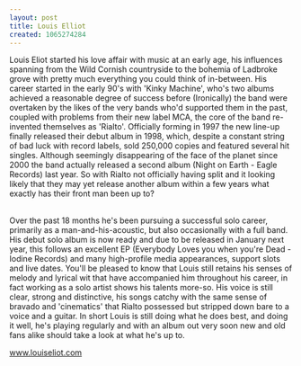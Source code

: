 ```yaml
---
layout: post
title: Louis Elliot
created: 1065274284
---
```



Louis Eliot started his love affair with music at an early age, his influences spanning from the Wild Cornish countryside to the bohemia of Ladbroke grove with pretty much everything you could think of in-between. His career started in the early 90&#39;s with &#39;Kinky Machine&#39;, who&#39;s two albums achieved a reasonable degree of success before (Ironically) the band were overtaken by the likes of the very bands who&#39;d supported them in the past, coupled with problems from their new label MCA, the core of the band re-invented themselves as &#39;Rialto&#39;. Officially forming in 1997 the new line-up finally released their debut album in 1998, which, despite a constant string of bad luck with record labels, sold 250,000 copies and featured several hit singles. Although seemingly disappearing of the face of the planet since 2000 the band actually released a second album (Night on Earth - Eagle Records) last year. So with Rialto not officially having split and it looking likely that they may yet release another album within a few years what exactly has their front man been up to?

<br />Over the past 18 months he&#39;s been pursuing a successful solo career, primarily as a man-and-his-acoustic, but also occasionally with a full band. His debut solo album is now ready and due to be released in January next year, this follows an excellent EP (Everybody Loves you when you&#39;re Dead - Iodine Records) and many high-profile media appearances, support slots and live dates. You&#39;ll be pleased to know that Louis still retains his senses of melody and lyrical wit that have accompanied him throughout his career, in fact working as a solo artist shows his talents more-so. His voice is still clear, strong and distinctive, his songs catchy with the same sense of bravado and &#39;cinematics&#39; that Rialto possessed but stripped down bare to a voice and a guitar. In short Louis is still doing what he does best, and doing it well, he&#39;s playing regularly and with an album out very soon new and old fans alike should take a look at what he&#39;s up to.

<a href="http://www.louiseliot.com" target="_blank">www.louiseliot.com</a>
